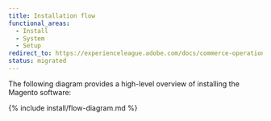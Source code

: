 ```yaml
---
title: Installation flow
functional_areas:
  - Install
  - System
  - Setup
redirect_to: https://experienceleague.adobe.com/docs/commerce-operations/installation-guide/overview.html
status: migrated
---
```


The following diagram provides a high-level overview of installing the Magento software:

{% include install/flow-diagram.md %}